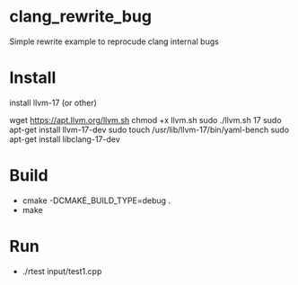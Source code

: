 # clang_rewrite_bug
Simple rewrite example to reprocude clang internal bugs

# Install

install llvm-17 (or other)

wget https://apt.llvm.org/llvm.sh
chmod +x llvm.sh
sudo ./llvm.sh 17
sudo apt-get install llvm-17-dev
sudo touch /usr/lib/llvm-17/bin/yaml-bench
sudo apt-get install libclang-17-dev

# Build
* cmake -DCMAKE_BUILD_TYPE=debug .
* make

# Run

* ./rtest input/test1.cpp
